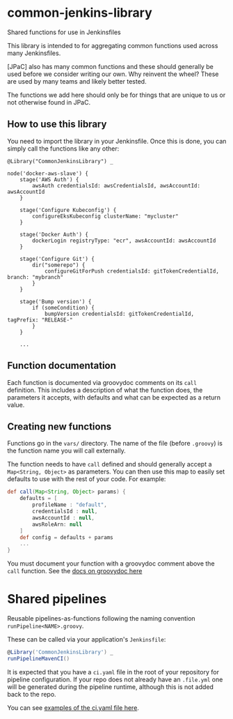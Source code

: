 # common-jenkins-library
Shared functions for use in Jenkinsfiles

This library is intended to for aggregating common functions used across many Jenkinsfiles.

[JPaC] also has many common functions and these should generally be used before we consider writing our own. Why reinvent the wheel? These are used by many teams and likely better tested.

The functions we add here should only be for things that are unique to us or not otherwise found in JPaC.

## How to use this library
You need to import the library in your Jenkinsfile. Once this is done, you can simply call the functions like any other:

```
@Library("CommonJenkinsLibrary") _

node('docker-aws-slave') {
    stage('AWS Auth') {
        awsAuth credentialsId: awsCredentialsId, awsAccountId: awsAccountId
    }

    stage('Configure Kubeconfig') {
        configureEksKubeconfig clusterName: "mycluster"
    }

    stage('Docker Auth') {
        dockerLogin registryType: "ecr", awsAccountId: awsAccountId
    }

    stage('Configure Git') {
        dir("somerepo") {
            configureGitForPush credentialsId: gitTokenCredentialId, branch: "mybranch"
        }
    }

    stage('Bump version') {
        if (someCondition) {
            bumpVersion credentialsId: gitTokenCredentialId, tagPrefix: "RELEASE-"
        }
    }

    ...
```

## Function documentation
Each function is documented via groovydoc comments on its `call` definition. This includes a
description of what the function does, the parameters it accepts, with defaults and what can be
expected as a return value.

## Creating new functions
Functions go in the `vars/` directory. The name of the file (before `.groovy`) is the function name you will call externally.

The function needs to have `call` defined and should generally accept a `Map<String, Object>` as parameters. You can then use
this map to easily set defaults to use with the rest of your code. For example:
``` vars/myNewFunction.groovy
def call(Map<String, Object> params) {
    defaults = [
        profileName : "default",
        credentialsId : null,
        awsAccountId : null,
        awsRoleArn: null
    ]
    def config = defaults + params
    ...
}
```

You must document your function with a groovydoc comment above the `call` function. See the [docs on groovydoc here](https://groovy-lang.org/syntax.html#_groovydoc_comment)

# Shared pipelines
Reusable pipelines-as-functions following the naming convention `runPipeline<NAME>.groovy`.

These can be called via your application's `Jenkinsfile`:
```groovy
@Library('CommonJenkinsLibrary') _
runPipelineMavenCI()
```

It is expected that you have a `ci.yaml` file in the root of your repository for pipeline configuration. If your repo does not already have an `.file.yml` one will be generated during the pipeline runtime, although this is not added back to the repo.

You can see [examples of the ci.yaml file here](Example_ci_yaml.md).
